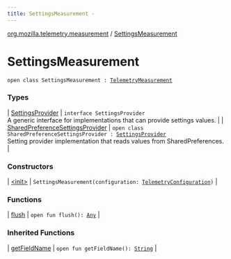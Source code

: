 ```yaml
---
title: SettingsMeasurement - 
---
```


[org.mozilla.telemetry.measurement](../index.html) / [SettingsMeasurement](./index.html)

# SettingsMeasurement

`open class SettingsMeasurement : `[`TelemetryMeasurement`](../-telemetry-measurement/index.html)

### Types

| [SettingsProvider](-settings-provider/index.html) | `interface SettingsProvider`<br>A generic interface for implementations that can provide settings values. |
| [SharedPreferenceSettingsProvider](-shared-preference-settings-provider/index.html) | `open class SharedPreferenceSettingsProvider : `[`SettingsProvider`](-settings-provider/index.html)<br>Setting provider implementation that reads values from SharedPreferences. |

### Constructors

| [&lt;init&gt;](-init-.html) | `SettingsMeasurement(configuration: `[`TelemetryConfiguration`](../../org.mozilla.telemetry.config/-telemetry-configuration/index.html)`)` |

### Functions

| [flush](flush.html) | `open fun flush(): `[`Any`](https://kotlinlang.org/api/latest/jvm/stdlib/kotlin/-any/index.html) |

### Inherited Functions

| [getFieldName](../-telemetry-measurement/get-field-name.html) | `open fun getFieldName(): `[`String`](https://kotlinlang.org/api/latest/jvm/stdlib/kotlin/-string/index.html) |

